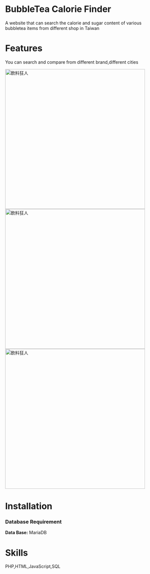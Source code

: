 # BubbleTea Calorie Finder
A website that can search the calorie and sugar content of various bubbletea items from different shop in Taiwan

# Features
You can search and compare from different brand,different cities

<img src="https://github.com/user-attachments/assets/331ced0e-b674-42e4-8dd6-f9df72025e13" alt="飲料狂人" style="width:450px;">
<img src="https://github.com/user-attachments/assets/549a59da-bcd3-45a5-8062-8c1080709617" alt="飲料狂人" style="width:450px;">
<img src="https://github.com/user-attachments/assets/64c672ae-fb12-4277-bb93-c4176578029d" alt="飲料狂人" style="width:450px;">


# Installation
### Database Requirement
**Data Base:** MariaDB

# Skills
PHP,HTML,JavaScript,SQL


